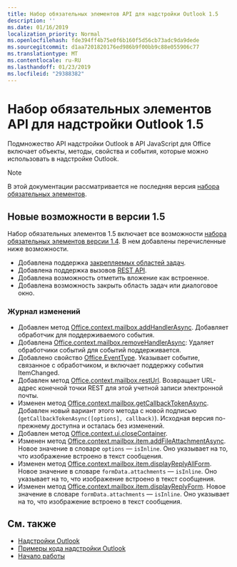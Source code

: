 ```yaml
---
title: Набор обязательных элементов API для надстройки Outlook 1.5
description: ''
ms.date: 01/16/2019
localization_priority: Normal
ms.openlocfilehash: fde394ff4b75e0f6b160f5d56cb73adc9da9dede
ms.sourcegitcommit: d1aa7201820176ed986b9f00bb9c88e055906c77
ms.translationtype: MT
ms.contentlocale: ru-RU
ms.lasthandoff: 01/23/2019
ms.locfileid: "29388382"
---
```

# <a name="outlook-add-in-api-requirement-set-15"></a>Набор обязательных элементов API для надстройки Outlook 1.5

Подмножество API надстройки Outlook в API JavaScript для Office включает объекты, методы, свойства и события, которые можно использовать в надстройке Outlook.

> [!NOTE]
> В этой документации рассматривается не последняя версия [набора обязательных элементов](/office/dev/add-ins/reference/requirement-sets/outlook-api-requirement-sets).

## <a name="whats-new-in-15"></a>Новые возможности в версии 1.5

Набор обязательных элементов 1.5 включает все возможности [набора обязательных элементов версии 1.4](../requirement-set-1.4/outlook-requirement-set-1.4.md). В нем добавлены перечисленные ниже возможности.

- Добавлена поддержка [закрепляемых областей задач](https://docs.microsoft.com/outlook/add-ins/pinnable-taskpane).
- Добавлена поддержка вызовов [REST API](https://docs.microsoft.com/outlook/add-ins/use-rest-api).
- Добавлена возможность отметить вложение как встроенное.
- Добавлена возможность закрыть область задач или диалоговое окно.

### <a name="change-log"></a>Журнал изменений

- Добавлен метод [Office.context.mailbox.addHandlerAsync](office.context.mailbox.md#addhandlerasynceventtype-handler-options-callback). Добавляет обработчик для поддерживаемого события.
- Добавлена [Office.context.mailbox.removeHandlerAsync](office.context.mailbox.md#removehandlerasynceventtype-options-callback): Удаляет обработчики событий для событий поддерживается.
- Добавлено свойство [Office.EventType](office.md#eventtype-string). Указывает событие, связанное с обработчиком, и включает поддержку события ItemChanged.
- Добавлен метод [Office.context.mailbox.restUrl](office.context.mailbox.md#resturl-string). Возвращает URL-адрес конечной точки REST для этой учетной записи электронной почты.
- Изменен метод [Office.context.mailbox.getCallbackTokenAsync](office.context.mailbox.md#getcallbacktokenasyncoptions-callback). Добавлен новый вариант этого метода с новой подписью (`getCallbackTokenAsync([options], callback)`). Исходная версия по-прежнему доступна и осталась без изменений.
- Добавлен метод [Office.context.ui.closeContainer](/javascript/api/office/office.ui#closecontainer--).
- Изменен метод [Office.context.mailbox.item.addFileAttachmentAsync](office.context.mailbox.item.md#addfileattachmentasyncuri-attachmentname-options-callback). Новое значение в словаре `options` — `isInline`. Оно указывает на то, что изображение встроено в текст сообщения.
- Изменен метод [Office.context.mailbox.item.displayReplyAllForm](office.context.mailbox.item.md#displayreplyallformformdata). Новое значение в словаре `formData.attachments` — `isInline`. Оно указывает на то, что изображение встроено в текст сообщения.
- Изменен метод [Office.context.mailbox.item.displayReplyForm](office.context.mailbox.item.md#displayreplyformformdata). Новое значение в словаре `formData.attachments` — `isInline`. Оно указывает на то, что изображение встроено в текст сообщения.

## <a name="see-also"></a>См. также

- [Надстройки Outlook](https://docs.microsoft.com/outlook/add-ins/)
- [Примеры кода надстройки Outlook](https://developer.microsoft.com/outlook/gallery/?filterBy=Outlook,Samples,Add-ins)
- [Начало работы](https://docs.microsoft.com/outlook/add-ins/quick-start)

